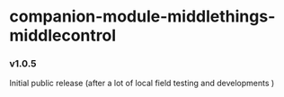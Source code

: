 # companion-module-middlethings-middlecontrol


### v1.0.5
Initial public release (after a lot of local field testing and developments )
